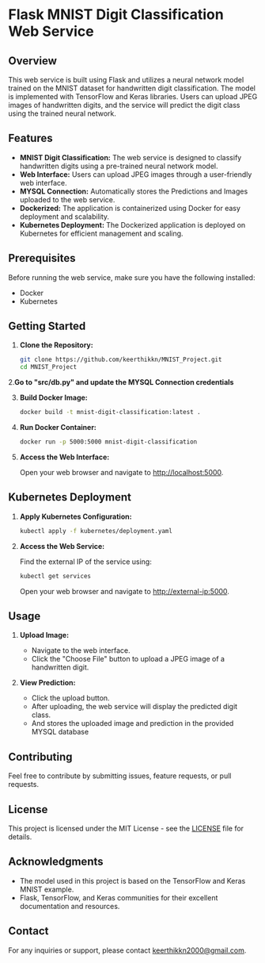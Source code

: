 # Flask MNIST Digit Classification Web Service

## Overview

This web service is built using Flask and utilizes a neural network model trained on the MNIST dataset for handwritten digit classification. The model is implemented with TensorFlow and Keras libraries. Users can upload JPEG images of handwritten digits, and the service will predict the digit class using the trained neural network.

## Features

- **MNIST Digit Classification:** The web service is designed to classify handwritten digits using a pre-trained neural network model.
- **Web Interface:** Users can upload JPEG images through a user-friendly web interface.
- **MYSQL Connection:** Automatically stores the Predictions and Images uploaded to the web service. 
- **Dockerized:** The application is containerized using Docker for easy deployment and scalability.
- **Kubernetes Deployment:** The Dockerized application is deployed on Kubernetes for efficient management and scaling.

## Prerequisites

Before running the web service, make sure you have the following installed:

- Docker
- Kubernetes

## Getting Started

1. **Clone the Repository:**

    ```bash
    git clone https://github.com/keerthikkn/MNIST_Project.git
    cd MNIST_Project
    ```
2.**Go to "src/db.py" and update the MYSQL Connection credentials**

3. **Build Docker Image:**

    ```bash
    docker build -t mnist-digit-classification:latest .
    ```

4. **Run Docker Container:**

    ```bash
    docker run -p 5000:5000 mnist-digit-classification
    ```

5. **Access the Web Interface:**

    Open your web browser and navigate to [http://localhost:5000](http://localhost:5000).

## Kubernetes Deployment

1. **Apply Kubernetes Configuration:**

    ```bash
    kubectl apply -f kubernetes/deployment.yaml
    ```

2. **Access the Web Service:**

    Find the external IP of the service using:

    ```bash
    kubectl get services
    ```

    Open your web browser and navigate to [http://external-ip:5000](http://external-ip:5000).

## Usage

1. **Upload Image:**

    - Navigate to the web interface.
    - Click the "Choose File" button to upload a JPEG image of a handwritten digit.

2. **View Prediction:**
    - Click the upload button.
    - After uploading, the web service will display the predicted digit class.
    - And stores the uploaded image and prediction in the provided MYSQL database


## Contributing

Feel free to contribute by submitting issues, feature requests, or pull requests.

## License

This project is licensed under the MIT License - see the [LICENSE](LICENSE) file for details.

## Acknowledgments

- The model used in this project is based on the TensorFlow and Keras MNIST example.
- Flask, TensorFlow, and Keras communities for their excellent documentation and resources.

## Contact

For any inquiries or support, please contact [keerthikkn2000@gmail.com](mailto:keerthikkn2000@gmail.com).
